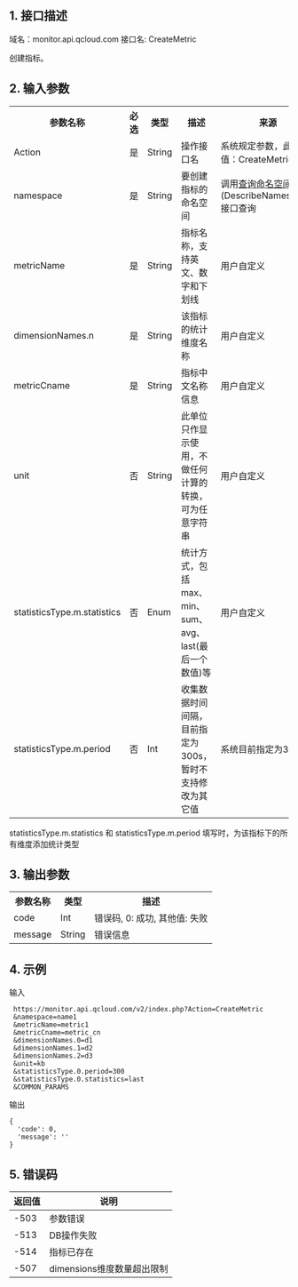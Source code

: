 ## 1. 接口描述
 
域名：monitor.api.qcloud.com
接口名: CreateMetric

创建指标。

 

## 2. 输入参数
 
<table class="t"><tbody><tr>
<th><b>参数名称</b></th>
<th><b>必选</b></th>
<th><b>类型</b></th>
<th><b>描述</b></th>
<th><b>来源</b></th>
<tr>
<td> Action
<td> 是
<td> String
<td>操作接口名
<td>系统规定参数，此处取值：CreateMetric
<tr>
<td> namespace
<td>是
<td> String
<td> 要创建指标的命名空间
<td> 	调用<a href="/doc/api/255/查询伸缩组列表" title="查询命名空间">查询命名空间</a>(DescribeNamespace)接口查询
<tr>
<td> metricName
<td>是
<td> String
<td> 指标名称，支持英文、数字和下划线
<td>用户自定义
<tr>
<td>  dimensionNames.n
<td>是
<td> String
<td> 该指标的统计维度名称
<td>用户自定义
<tr>
<td> metricCname
<td>是
<td> String
<td> 指标中文名称信息
<td>用户自定义
<tr>
<td> unit
<td>否
<td> String
<td> 此单位只作显示使用，不做任何计算的转换，可为任意字符串
<td>用户自定义
<tr>
<td> statisticsType.m.statistics
<td>否
<td> Enum
<td> 统计方式，包括max、min、sum、avg、last(最后一个数值)等
<td>用户自定义
<tr>
<td> statisticsType.m.period
<td>否
<td> Int
<td> 收集数据时间间隔，目前指定为300s，暂时不支持修改为其它值
<td>系统目前指定为300s
</tbody></table>

statisticsType.m.statistics 和  statisticsType.m.period 填写时，为该指标下的所有维度添加统计类型



## 3. 输出参数
 
<table class="t"><tbody><tr>
<th><b>参数名称</b></th>
<th><b>类型</b></th>
<th><b>描述</b></th>
<tr>
<td> code
<td> Int
<td> 错误码, 0: 成功, 其他值: 失败
<tr>
<td> message
<td> String
<td> 错误信息
</tbody></table>

## 4. 示例
 
输入

```
 https://monitor.api.qcloud.com/v2/index.php?Action=CreateMetric
 &namespace=name1
 &metricName=metric1
 &metricCname=metric_cn
 &dimensionNames.0=d1
 &dimensionNames.1=d2
 &dimensionNames.2=d3
 &unit=kb
 &statisticsType.0.period=300
 &statisticsType.0.statistics=last
 &COMMON_PARAMS
```

输出
```
{
  'code': 0,
  'message': ''
}
```

## 5. 错误码

| 返回值 | 说明 |
|---------|---------|
| -503 | 参数错误 | 
|-513 | DB操作失败 | 
|-514 | 指标已存在 | 
|-507 | dimensions维度数量超出限制 | 